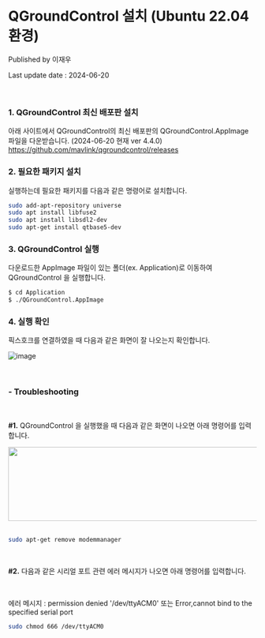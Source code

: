 # QGroundControl 설치 (Ubuntu 22.04 환경)

Published by 이재우

Last update date : 2024-06-20  

<br>

### 1. QGroundControl 최신 배포판 설치

아래 사이트에서 QGroundControl의 최신 배포판의 QGroundControl.AppImage 파일을 다운받습니다. (2024-06-20 현재 ver 4.4.0)
https://github.com/mavlink/qgroundcontrol/releases

### 2. 필요한 패키지 설치

실행하는데 필요한 패키지를 다음과 같은 명령어로 설치합니다. 

```bash
sudo add-apt-repository universe
sudo apt install libfuse2
sudo apt install libsdl2-dev
sudo apt-get install qtbase5-dev
```

### 3. QGroundControl 실행

다운로드한 AppImage 파일이 있는 폴더(ex. Application)로 이동하여 QGroundControl 을 실행합니다. 

```bash
$ cd Application
$ ./QGroundControl.AppImage
```

### 4. 실행 확인

픽스호크를 연결하였을 때 다음과 같은 화면이 잘 나오는지 확인합니다. 

![image](https://github.com/jwleesnu/PX4-ROS2-setting/assets/173290153/949a0fa9-0dc2-409f-b47b-40fe20434873)

<br>

### - Troubleshooting

<br>

__#1.__ QGroundControl 을 실행했을 때 다음과 같은 화면이 나오면 아래 명령어를 입력합니다. 

<img src="https://github.com/jwleesnu/PX4-ROS2-setting/assets/173290153/84946554-0dd4-4782-960c-5a7901c54489" width = "700" height="150"/>

 <br>

 <br>

```bash
sudo apt-get remove modemmanager
```

<br>

__#2.__ 다음과 같은 시리얼 포트 관련 에러 메시지가 나오면 아래 명령어를 입력합니다. 

<br>

에러 메시지 : permission denied '/dev/ttyACM0' 또는 Error,cannot bind to the specified serial port

```bash
sudo chmod 666 /dev/ttyACM0
```











